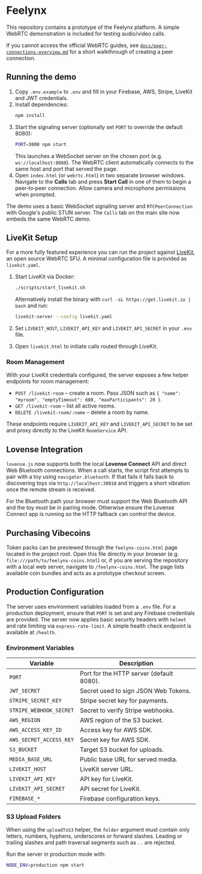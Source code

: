 # Feelynx

This repository contains a prototype of the Feelynx platform. A simple WebRTC demonstration is included for testing audio/video calls.

If you cannot access the official WebRTC guides, see [`docs/peer-connections-overview.md`](docs/peer-connections-overview.md) for a short walkthrough of creating a peer connection.

## Running the demo
1. Copy `.env.example` to `.env` and fill in your Firebase, AWS, Stripe, LiveKit and JWT credentials.
2. Install dependencies:
   ```bash
   npm install
   ```
3. Start the signaling server (optionally set `PORT` to override the default 8080):
   ```bash
   PORT=3000 npm start
   ```
   This launches a WebSocket server on the chosen port (e.g. `ws://localhost:8080`).
   The WebRTC client automatically connects to the same host and port that served the page.
4. Open `index.html` (or `webrtc.html`) in two separate browser windows. Navigate to the **Calls** tab and press **Start Call** in one of them to begin a peer‑to‑peer connection. Allow camera and microphone permissions when prompted.

The demo uses a basic WebSocket signaling server and `RTCPeerConnection` with Google's public STUN server. The `Calls` tab on the main site now embeds the same WebRTC demo.

## LiveKit Setup

For a more fully featured experience you can run the project against [LiveKit](https://github.com/livekit/livekit), an open source WebRTC SFU. A minimal configuration file is provided as `livekit.yaml`.

1. Start LiveKit via Docker:

   ```bash
   ./scripts/start_livekit.sh
   ```

   Alternatively install the binary with `curl -sL https://get.livekit.io | bash` and run:

   ```bash
   livekit-server --config livekit.yaml
   ```

2. Set `LIVEKIT_HOST`, `LIVEKIT_API_KEY` and `LIVEKIT_API_SECRET` in your `.env` file.
3. Open `livekit.html` to initiate calls routed through LiveKit.

### Room Management

With your LiveKit credentials configured, the server exposes a few helper
endpoints for room management:

- `POST /livekit-room` – create a room. Pass JSON such as
  `{ "name": "myroom", "emptyTimeout": 600, "maxParticipants": 20 }`.
- `GET /livekit-room` – list all active rooms.
- `DELETE /livekit-room/:name` – delete a room by name.

These endpoints require `LIVEKIT_API_KEY` and `LIVEKIT_API_SECRET` to be set and
proxy directly to the LiveKit `RoomService` API.

## Lovense Integration

`lovense.js` now supports both the local **Lovense Connect** API and direct Web Bluetooth connections. When a call starts, the script first attempts to pair with a toy using `navigator.bluetooth`. If that fails it falls back to discovering toys via `http://localhost:30010` and triggers a short vibration once the remote stream is received.

For the Bluetooth path your browser must support the Web Bluetooth API and the toy must be in pairing mode. Otherwise ensure the Lovense Connect app is running so the HTTP fallback can control the device.

## Purchasing Vibecoins

Token packs can be previewed through the `feelynx-coins.html` page located in
the project root. Open this file directly in your browser (e.g.
`file:///path/to/feelynx-coins.html`) or, if you are serving the repository with
a local web server, navigate to `/feelynx-coins.html`. The page lists available
coin bundles and acts as a prototype checkout screen.


## Production Configuration

The server uses environment variables loaded from a `.env` file. For a
production deployment, ensure that `PORT` is set and any Firebase credentials
are provided. The server now applies basic security headers with `helmet` and
rate limiting via `express-rate-limit`. A simple health check endpoint is
available at `/health`.

### Environment Variables

| Variable | Description |
| --- | --- |
| `PORT` | Port for the HTTP server (default 8080). |
| `JWT_SECRET` | Secret used to sign JSON Web Tokens. |
| `STRIPE_SECRET_KEY` | Stripe secret key for payments. |
| `STRIPE_WEBHOOK_SECRET` | Secret to verify Stripe webhooks. |
| `AWS_REGION` | AWS region of the S3 bucket. |
| `AWS_ACCESS_KEY_ID` | Access key for AWS SDK. |
| `AWS_SECRET_ACCESS_KEY` | Secret key for AWS SDK. |
| `S3_BUCKET` | Target S3 bucket for uploads. |
| `MEDIA_BASE_URL` | Public base URL for served media. |
| `LIVEKIT_HOST` | LiveKit server URL. |
| `LIVEKIT_API_KEY` | API key for LiveKit. |
| `LIVEKIT_API_SECRET` | API secret for LiveKit. |
| `FIREBASE_*` | Firebase configuration keys. |

### S3 Upload Folders

When using the `uploadToS3` helper, the `folder` argument must contain only
letters, numbers, hyphens, underscores or forward slashes. Leading or trailing
slashes and path traversal segments such as `..` are rejected.

Run the server in production mode with:

```bash
NODE_ENV=production npm start
```



